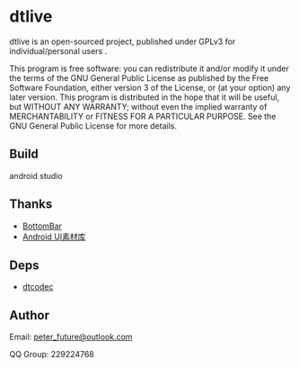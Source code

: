 # dtlive

dtlive is an open-sourced project, published under GPLv3 for individual/personal users .

This program is free software: you can redistribute it and/or modify it under the terms of the GNU General Public License as published by the Free Software Foundation, either version 3 of the License, or (at your option) any later version. This program is distributed in the hope that it will be useful, but WITHOUT ANY WARRANTY; without even the implied warranty of MERCHANTABILITY or FITNESS FOR A PARTICULAR PURPOSE. See the GNU General Public License for more details.

## Build

android studio

## Thanks
* [BottomBar](https://github.com/roughike/BottomBar)
* [Android UI素材库](https://github.com/google/material-design-icons/)

## Deps

* [dtcodec](https://github.com/peterfuture/dtcodec)

## Author

>
Email: peter_future@outlook.com
>
QQ Group: 229224768
